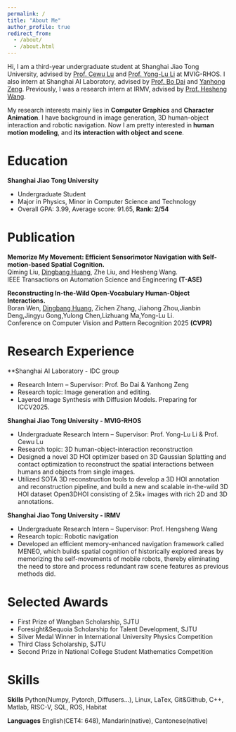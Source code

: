 ```yaml
---
permalink: /
title: "About Me"
author_profile: true
redirect_from: 
  - /about/
  - /about.html
---
```

Hi, I am a third-year undergraduate student at Shanghai Jiao Tong University, advised by [Prof. Cewu Lu](https://www.mvig.org/) and [Prof. Yong-Lu Li](https://dirtyharrylyl.github.io/) at MVIG-RHOS. I also intern at Shanghai AI Laboratory, advised by [Prof. Bo Dai](https://daibo.info/) and [Yanhong Zeng](https://zengyh1900.github.io/). Previously, I was a research intern at IRMV, advised by [Prof. Hesheng Wang](https://irmv.sjtu.edu.cn/wanghesheng).

My research interests mainly lies in **Computer Graphics** and **Character Animation**. I have background in image generation, 3D human-object interaction and robotic navigation. Now I am pretty interested in **human motion modeling**, and **its interaction with object and scene**.


Education
======
**Shanghai Jiao Tong University** 
* Undergraduate Student
* Major in Physics, Minor in Computer Science and Technology 
* Overall GPA: 3.99, Average score: 91.65, **Rank: 2/54**


Publication
======
**Memorize My Movement: Efficient Sensorimotor Navigation with Self-motion-based Spatial Cognition.**  
Qiming Liu, <u>Dingbang Huang</u>, Zhe Liu, and Hesheng Wang.  
IEEE Transactions on Automation Science and Engineering **(T-ASE)**  

**Reconstructing In-the-Wild Open-Vocabulary Human-Object Interactions.**  
Boran Wen, <u>Dingbang Huang</u>, Zichen Zhang, Jiahong Zhou,Jianbin Deng,Jingyu Gong,Yulong Chen,Lizhuang Ma,Yong-Lu Li.  
Conference on Computer Vision and Pattern Recognition 2025 **(CVPR)** 



Research Experience
======
**Shanghai AI Laboratory - IDC group   
* Research Intern – Supervisor: Prof. Bo Dai & Yanhong Zeng
* Research topic: Image generation and editing.
* Layered Image Synthesis with Diffusion Models. Preparing for ICCV2025.

**Shanghai Jiao Tong University - MVIG-RHOS**   
* Undergraduate Research Intern – Supervisor: Prof. Yong-Lu Li & Prof. Cewu Lu
* Research topic: 3D human-object-interaction reconstruction
* Designed a novel 3D HOI optimizer based on 3D Gaussian Splatting and contact optimization to reconstruct the spatial interactions between humans and objects from single images.
* Utilized SOTA 3D reconstruction tools to develop a 3D HOI annotation and reconstruction pipeline, and build a new and scalable in-the-wild 3D HOI dataset Open3DHOI consisting of 2.5k+ images with rich 2D and 3D annotations.

**Shanghai Jiao Tong University - IRMV**   
* Undergraduate Research Intern – Supervisor: Prof. Hengsheng Wang
* Research topic: Robotic navigation
* Developed an efficient memory-enhanced navigation framework called MENEO, which builds spatial cognition of historically explored areas by memorizing the self-movements of mobile robots, thereby eliminating the need to store and process redundant raw scene features as previous methods did. 

Selected Awards
======
* First Prize of Wangban Scholarship, SJTU 
* Foresight&Sequoia Scholarship for Talent Development, SJTU
* Silver Medal Winner in International University Physics Competition
* Third Class Scholarship, SJTU
* Second Prize in National College Student Mathematics Competition

Skills
======
**Skills**  Python(Numpy, Pytorch, Diffusers...), Linux, LaTex, Git&Github, C++, Matlab, RISC-V, SQL, ROS, Habitat 

**Languages** English(CET4: 648), Mandarin(native), Cantonese(native)





